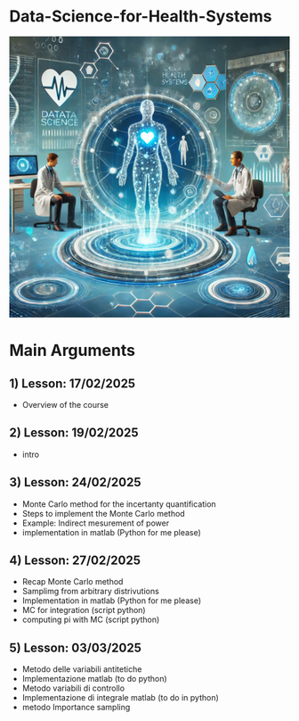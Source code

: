 # Data-Science-for-Health-Systems



![Logo del progetto](./img/img1)

# Main Arguments

## 1) Lesson: 17/02/2025
- Overview of the course


## 2) Lesson: 19/02/2025
- intro


## 3) Lesson: 24/02/2025
- Monte Carlo method for the incertanty quantification
- Steps to implement the Monte Carlo method
- Example: Indirect mesurement of power
- implementation in matlab (Python for me please)



## 4) Lesson: 27/02/2025
- Recap Monte Carlo method
- Samplimg from arbitrary distrivutions
- Implementation in matlab (Python for me please)
- MC for integration (script python)
- computing pi with MC (script python)

## 5) Lesson: 03/03/2025
- Metodo delle variabili antitetiche
- Implementazione matlab (to do python)
- Metodo variabili di controllo
- Implementazione di integrale matlab (to do in python)
- metodo Importance sampling


